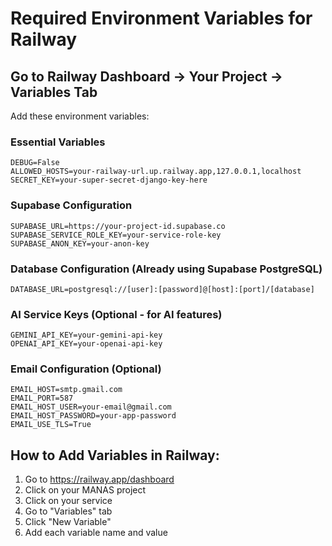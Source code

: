 # Required Environment Variables for Railway

## Go to Railway Dashboard → Your Project → Variables Tab

Add these environment variables:

### Essential Variables
```
DEBUG=False
ALLOWED_HOSTS=your-railway-url.up.railway.app,127.0.0.1,localhost
SECRET_KEY=your-super-secret-django-key-here
```

### Supabase Configuration
```
SUPABASE_URL=https://your-project-id.supabase.co
SUPABASE_SERVICE_ROLE_KEY=your-service-role-key
SUPABASE_ANON_KEY=your-anon-key
```

### Database Configuration (Already using Supabase PostgreSQL)
```
DATABASE_URL=postgresql://[user]:[password]@[host]:[port]/[database]
```

### AI Service Keys (Optional - for AI features)
```
GEMINI_API_KEY=your-gemini-api-key
OPENAI_API_KEY=your-openai-api-key
```

### Email Configuration (Optional)
```
EMAIL_HOST=smtp.gmail.com
EMAIL_PORT=587
EMAIL_HOST_USER=your-email@gmail.com
EMAIL_HOST_PASSWORD=your-app-password
EMAIL_USE_TLS=True
```

## How to Add Variables in Railway:
1. Go to https://railway.app/dashboard
2. Click on your MANAS project
3. Click on your service
4. Go to "Variables" tab
5. Click "New Variable"
6. Add each variable name and value